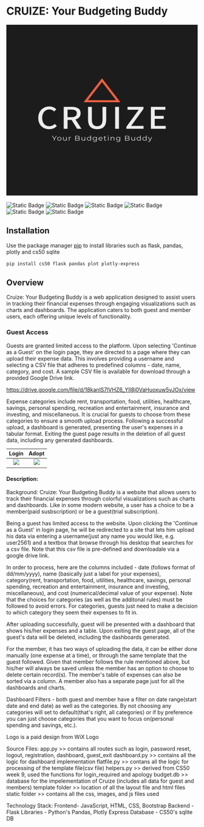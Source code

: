 # CRUIZE: Your Budgeting Buddy
<img src="/static/Original.png" width="1000" height="450">

![Static Badge](https://img.shields.io/badge/python-test?style=for-the-badge&logo=python&labelColor=black&color=%23ffd343) ![Static Badge](https://img.shields.io/badge/html-test?style=for-the-badge&logo=HTML5&labelColor=black&color=%23E34F26) ![Static Badge](https://img.shields.io/badge/css-test?style=for-the-badge&logo=CSS3&labelColor=black&color=%231572B6) ![Static Badge](https://img.shields.io/badge/css-test?style=for-the-badge&logo=JavaScript&labelColor=black&color=%23F7DF1E) ![Static Badge](https://img.shields.io/badge/pandas-test?style=for-the-badge&logo=pandas&labelColor=black&color=%23150458) ![Static Badge](https://img.shields.io/badge/plotly-test?style=for-the-badge&logo=Plotly&labelColor=black&color=%233F4F75)

## Installation
Use the package manager [pip](https://pip.pypa.io/en/stable/) to install libraries such as flask, pandas, plotly and cs50 sqlite

```bash
pip install cs50 flask pandas plot plotly-express
```
## Overview
Cruize: Your Budgeting Buddy is a web application designed to assist users in tracking their financial expenses through engaging visualizations such as charts and dashboards. The application caters to both guest and member users, each offering unique levels of functionality.

### Guest Access
Guests are granted limited access to the platform. Upon selecting 'Continue as a Guest' on the login page, they are directed to a page where they can upload their expense data. This involves providing a username and selecting a CSV file that adheres to predefined columns - date, name, category, and cost. A sample CSV file is available for download through a provided Google Drive link.

https://drive.google.com/file/d/18kanlS7lVHZ6_YIl8j0VaHuoxuw5vJOx/view

Expense categories include rent, transportation, food, utilities, healthcare, savings, personal spending, recreation and entertainment, insurance and investing, and miscellaneous. It is crucial for guests to choose from these categories to ensure a smooth upload process. Following a successful upload, a dashboard is generated, presenting the user's expenses in a tabular format. Exiting the guest page results in the deletion of all guest data, including any generated dashboards.

| Login | Adopt |
| :---: | :---: |
| <img src="Screenshots/img1.png" width="400">  | <img src="Screenshots/img3adopt.png" width="400">|

#### Description:
Background:
Cruize: Your Budgeting Buddy is a website that allows users to track their financial expenses through colorful visualizations such as charts and dashboards. Like in some modern website, a user has a choice to be a member(paid susbscription) or be a guest(trial subscription).

Being a guest has limited access to the website. Upon clicking the 'Continue as a Guest' in login page, he will be redirected to a site that lets him upload his data via entering a username(just any name you would like, e.g. user2561) and a textbox that browse through his desktop that searches for a csv file. Note that this csv file is pre-defined and downloadale via a google drive link.

In order to process, here are the columns included - date (follows format of dd/mm/yyyy), name (basically just a label for your expenses), category(rent, transportation, food, utilities, healthcare, savings, personal spending, recreation and entertainment, insurance and investing, miscellaneous), and cost (numerical/decimal value of your expense). Note that the choices for categories (as well as the additonal rules) must be followed to avoid errors. For categories, guests just need to make a decision to which category they seem their expenses to fit in.

After uploading successfully, guest will be presented with a dashboard that shows his/her expenses and a table. Upon exiting the guest page, all of the guest's data will be deleted, including the dashboards generated.

For the member, it has two ways of uploading the data, it can be either done manually (one expense at a time), or through the same template that the guest followed. Given that member follows the rule mentioned above, but his/her  will always be saved unless the member has an option to choose to delete certain record(s). The member's table of expenses can also be sorted via a column. A member also has a separate page just for all the dashboards and charts.

Dashboard Filters - both guest and member have a filter on date range(start date and end date) as well as the categories. By not choosing any categories will set to default(that's right, all categories) or if by preference you can just choose categories that you want to focus on(personal spending and savings, etc.).

Logo is a paid design from WiX Logo

Source Files:
app.py >> contains all routes such as login, password reset, logout, registration, dashboard, guest_exit
dashboard.py >> contains all the logic for dashboard implementation
flatfile.py >> contans all the logic for processing of the template file(csv file)
helpers.py >> derived from CS50 week 9, used the functions for login_required and apology
budget.db >> database for the impelementation of Cruize (includes all data for guest and members)
template folder >> location of all the layout file and html files
static folder >> contains all the css, images, and js files used

Technology Stack:
Frontend- JavaScript, HTML, CSS, Bootstrap
Backend - Flask
Libraries - Python's Pandas, Plotly Express
Database - CS50's sqlite DB

